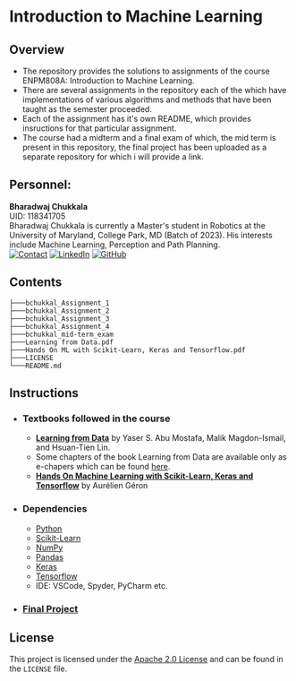 # Introduction to Machine Learning

## Overview

- The repository provides the solutions to assignments of the course ENPM808A: Introduction to Machine Learning.
- There are several assignments in the repository each of the which have implementations of various algorithms and methods that have been taught as the semester proceeded.
- Each of the assignment has it's own README, which provides insructions for that particular assignment.
- The course had a midterm and a final exam of which, the mid term is present in this repository, the final project has been uploaded as a separate repository for which i will provide a link.

## Personnel:

**Bharadwaj Chukkala** <br>
UID: 118341705 <br>
Bharadwaj Chukkala is currently a Master's student in Robotics at the University of Maryland, College Park, MD (Batch of 2023). His interests include Machine Learning, Perception and Path Planning.<br>
[![Contact](https://img.shields.io/badge/Gmail-D14836?style=for-the-badge&logo=gmail&logoColor=white)](bchukkal@umd.edu)
[![LinkedIn](https://img.shields.io/badge/LinkedIn-0077B5?style=for-the-badge&logo=linkedin&logoColor=white)](https://www.linkedin.com/in/bharadwaj-chukkala/)
[![GitHub](https://img.shields.io/badge/GitHub-100000?style=for-the-badge&logo=github&logoColor=white)](https://github.com/bharadwaj-chukkala)

## Contents

```
├───bchukkal_Assignment_1
├───bchukkal_Assignment_2
├───bchukkal_Assignment_3
├───bchukkal_Assignment_4
├───bchukkal_mid-term_exam
├───Learning from Data.pdf
├───Hands On ML with Scikit-Learn, Keras and Tensorflow.pdf
├───LICENSE
└───README.md
```

## Instructions

- ### Textbooks followed in the course

  - **[Learning from Data](https://github.com/bharadwaj-chukkala/ENPM808A-Introduction-to-Machine-Learning-Assignments/blob/main/Learning%20From%20Data.pdf)** by Yaser S. Abu Mostafa, Malik Magdon-Ismail, and Hsuan-Tien Lin.
  - Some chapters of the book Learning from Data are available only as e-chapers which can be found [here](https://amlbook.com/eChapters.html).
  - **[Hands On Machine Learning with Scikit-Learn, Keras and Tensorflow]([bharadwaj-chukkala/ENPM808A-Introduction-to-Machine-Learning-Assignments/Hands-On-Machine-Learning-with-Scikit-Learn-Keras-and-Tensorflow.pdf](https://github.com/bharadwaj-chukkala/ENPM808A-Introduction-to-Machine-Learning-Assignments/blob/main/Hands-On-Machine-Learning-with-Scikit-Learn-Keras-and-Tensorflow.pdf))** by Aurélien Géron
- ### Dependencies

  - [Python](https://www.python.org)
  - [Scikit-Learn](https://scikit-learn.org/stable/)
  - [NumPy](https://numpy.org/)
  - [Pandas](https://pandas.pydata.org/)
  - [Keras](https://keras.io/)
  - [Tensorflow](https://www.tensorflow.org/)
  - IDE: VSCode, Spyder, PyCharm etc.
  
- ### [Final Project](https://github.com/bharadwaj-chukkala/Data-driven-motion-planning-using-various-machine-learning-algorithms)

## License

This project is licensed under the [Apache 2.0 License](https://www.apache.org/licenses/LICENSE-2.0) and can be found in the `LICENSE` file.
